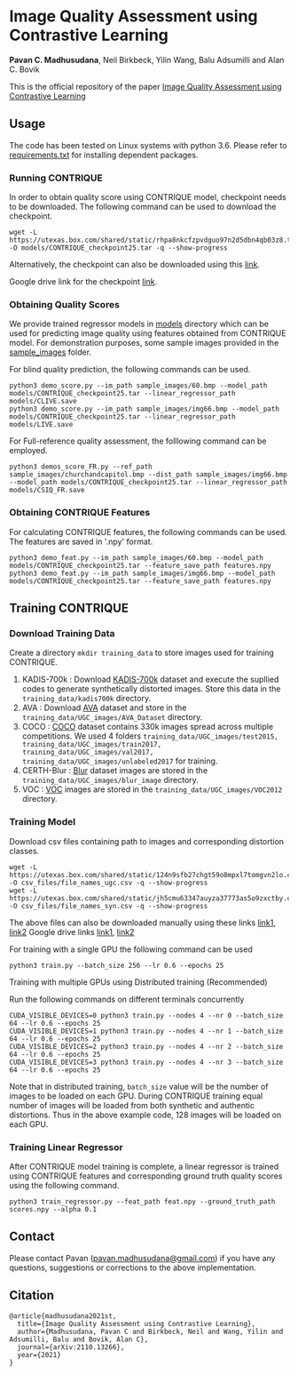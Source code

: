 # Image Quality Assessment using Contrastive Learning

**Pavan C. Madhusudana**, Neil Birkbeck, Yilin Wang, Balu Adsumilli and Alan C. Bovik

This is the official repository of the paper [Image Quality Assessment using Contrastive Learning](https://arxiv.org/abs/2110.13266)

## Usage
The code has been tested on Linux systems with python 3.6. Please refer to [requirements.txt](requirements.txt) for installing dependent packages.

### Running CONTRIQUE
In order to obtain quality score using CONTRIQUE model, checkpoint needs to be downloaded. The following command can be used to download the checkpoint.
```
wget -L https://utexas.box.com/shared/static/rhpa8nkcfzpvdguo97n2d5dbn4qb03z8.tar -O models/CONTRIQUE_checkpoint25.tar -q --show-progress
```
Alternatively, the checkpoint can also be downloaded using this [link](https://utexas.box.com/s/rhpa8nkcfzpvdguo97n2d5dbn4qb03z8).

Google drive link for the checkpoint [link](https://drive.google.com/file/d/1pmaomNVFhDgPSREgHBzZSu-SuGzNJyEt/view?usp=drive_web).

### Obtaining Quality Scores
We provide trained regressor models in [models](models) directory which can be used for predicting image quality using features obtained from CONTRIQUE model. For demonstration purposes, some sample images provided in the [sample_images](sample_images) folder.

For blind quality prediction, the following commands can be used.
```
python3 demo_score.py --im_path sample_images/60.bmp --model_path models/CONTRIQUE_checkpoint25.tar --linear_regressor_path models/CLIVE.save
python3 demo_score.py --im_path sample_images/img66.bmp --model_path models/CONTRIQUE_checkpoint25.tar --linear_regressor_path models/LIVE.save
```

For Full-reference quality assessment, the folllowing command can be employed.
```
python3 demos_score_FR.py --ref_path sample_images/churchandcapitol.bmp --dist_path sample_images/img66.bmp --model_path models/CONTRIQUE_checkpoint25.tar --linear_regressor_path models/CSIQ_FR.save
```

### Obtaining CONTRIQUE Features
For calculating CONTRIQUE features, the following commands can be used. The features are saved in '.npy' format.
```
python3 demo_feat.py --im_path sample_images/60.bmp --model_path models/CONTRIQUE_checkpoint25.tar --feature_save_path features.npy
python3 demo_feat.py --im_path sample_images/img66.bmp --model_path models/CONTRIQUE_checkpoint25.tar --feature_save_path features.npy
```

## Training CONTRIQUE
### Download Training Data
Create a directory ```mkdir training_data``` to store images used for training CONTRIQUE.
1. KADIS-700k : Download [KADIS-700k](http://database.mmsp-kn.de/kadid-10k-database.html) dataset and execute the supllied codes to generate synthetically distorted images. Store this data in the ```training_data/kadis700k``` directory.
2. AVA : Download [AVA](https://github.com/mtobeiyf/ava_downloader) dataset and store in the ```training_data/UGC_images/AVA_Dataset``` directory.
3. COCO : [COCO](https://cocodataset.org/#download) dataset contains 330k images spread across multiple competitions. We used 4 folders ```training_data/UGC_images/test2015, training_data/UGC_images/train2017, training_data/UGC_images/val2017, training_data/UGC_images/unlabeled2017``` for training.
4. CERTH-Blur : [Blur](https://mklab.iti.gr/results/certh-image-blur-dataset/) dataset images are stored in the ```training_data/UGC_images/blur_image``` directory.
5. VOC : [VOC](http://host.robots.ox.ac.uk:8080/pascal/VOC/voc2012/) images are stored in the ```training_data/UGC_images/VOC2012``` directory.

### Training Model
Download csv files containing path to images and corresponding distortion classes.
```
wget -L https://utexas.box.com/shared/static/124n9sfb27chgt59o8mpxl7tomgvn2lo.csv -O csv_files/file_names_ugc.csv -q --show-progress
wget -L https://utexas.box.com/shared/static/jh5cmu63347auyza37773as5o9zxctby.csv -O csv_files/file_names_syn.csv -q --show-progress
```
The above files can also be downloaded manually using these links [link1](https://utexas.box.com/s/jh5cmu63347auyza37773as5o9zxctby), [link2](https://utexas.box.com/s/124n9sfb27chgt59o8mpxl7tomgvn2lo)
Google drive links [link1](https://drive.google.com/file/d/1uKcTJ5ioVpOkQ-s7mOOhZNke7XCi9i4Q/view?usp=drive_web), [link2](https://drive.google.com/file/d/11bfkLaAFT7CN_z6fQbC8Zg8yiusIBnE6/view?usp=drive_web)



For training with a single GPU the following command can be used
```
python3 train.py --batch_size 256 --lr 0.6 --epochs 25
```

Training with multiple GPUs using Distributed training (Recommended)

Run the following commands on different terminals concurrently
```
CUDA_VISIBLE_DEVICES=0 python3 train.py --nodes 4 --nr 0 --batch_size 64 --lr 0.6 --epochs 25
CUDA_VISIBLE_DEVICES=1 python3 train.py --nodes 4 --nr 1 --batch_size 64 --lr 0.6 --epochs 25
CUDA_VISIBLE_DEVICES=2 python3 train.py --nodes 4 --nr 2 --batch_size 64 --lr 0.6 --epochs 25
CUDA_VISIBLE_DEVICES=3 python3 train.py --nodes 4 --nr 3 --batch_size 64 --lr 0.6 --epochs 25
```
Note that in distributed training, ```batch_size``` value will be the number of images to be loaded on each GPU. During CONTRIQUE training equal number of images will be loaded from both synthetic and authentic distortions. Thus in the above example code, 128 images will be loaded on each GPU.

### Training Linear Regressor
After CONTRIQUE model training is complete, a linear regressor is trained using CONTRIQUE features and corresponding ground truth quality scores using the following command.

```
python3 train_regressor.py --feat_path feat.npy --ground_truth_path scores.npy --alpha 0.1
```

## Contact
Please contact Pavan (pavan.madhusudana@gmail.com) if you have any questions, suggestions or corrections to the above implementation.

## Citation
```
@article{madhusudana2021st,
  title={Image Quality Assessment using Contrastive Learning},
  author={Madhusudana, Pavan C and Birkbeck, Neil and Wang, Yilin and Adsumilli, Balu and Bovik, Alan C},
  journal={arXiv:2110.13266},
  year={2021}
}
```
